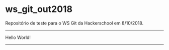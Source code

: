# ws_git_out2018
Repositório de teste para o WS Git da Hackerschool em 8/10/2018.

*********************

Hello World!

********************
